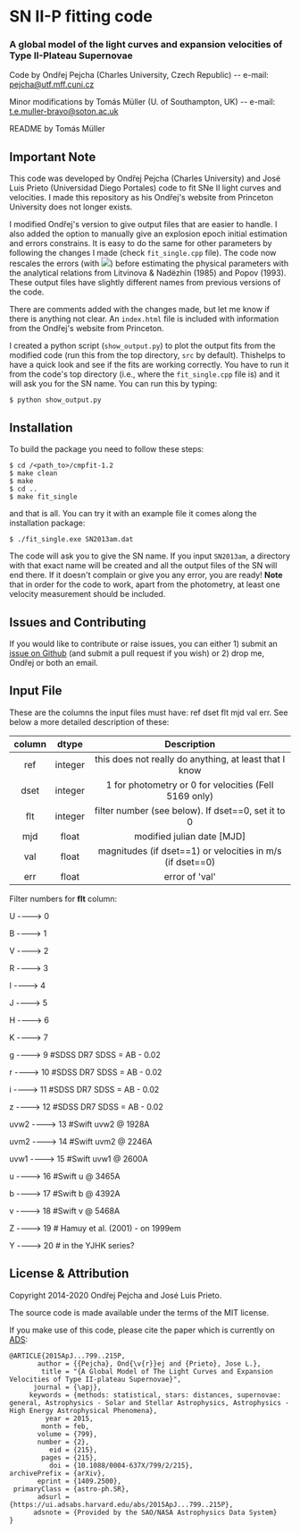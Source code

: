 # SN II-P fitting code
### A global model of the light curves and expansion velocities of Type II-Plateau Supernovae

Code by Ondřej Pejcha (Charles University, Czech Republic) -- e-mail: pejcha@utf.mff.cuni.cz

Minor modifications by Tomás Müller (U. of Southampton, UK) -- e-mail: t.e.muller-bravo@soton.ac.uk

README by Tomás Müller


## Important Note

This code was developed by Ondřej Pejcha (Charles University) and José Luis Prieto (Universidad Diego Portales) code to fit SNe II light curves
and velocities. I made this repository as his Ondřej's website from Princeton University does not longer exists.

I modified Ondřej's version to give output files that are easier to handle. I also added the option to manually 
give an explosion epoch initial estimation and errors constrains. It is easy to do the same for other parameters 
by following the changes I made (check `fit_single.cpp` file). The code now rescales the errors (with <img src="https://latex.codecogs.com/gif.latex?\chi^2"/>) 
before estimating the physical parameters with the analytical relations from Litvinova & Nadëzhin (1985) and Popov (1993). 
These output files have slightly different names from previous versions of the code.

There are comments added with the changes made, but let me know if there is anything not clear.
An `index.html` file is included with information from the Ondřej's website from Princeton.

I created a python script (`show_output.py`) to plot the output fits from the modified code 
(run this from the top directory, `src` by default). Thishelps to have a quick look and see 
if the fits are working correctly. You have to run it from the code's top directory (i.e., 
where the `fit_single.cpp` file is) and it will ask you for the SN name. You can run this by typing:

```
$ python show_output.py
```

## Installation 

To build the package you need to follow these steps:

```
$ cd /<path_to>/cmpfit-1.2
$ make clean
$ make
$ cd ..
$ make fit_single
```

and that is all. You can try it with an example file it comes along the installation package:

```
$ ./fit_single.exe SN2013am.dat
```

The code will ask you to give the SN name. If you input `SN2013am`, a directory with that exact name 
will be created and all the output files of the SN will end there. If it doesn't complain or give you any error, you are ready!
**Note** that in order for the code to work, apart from the photometry, at least one velocity measurement should be included.

## Issues and Contributing

If you would like to contribute or raise issues, you can either 1) submit an [issue on Github](https://github.com/temuller/snii_fitting_code/issues)
(and submit a pull request if you wish) or 2) drop me, Ondřej or both an email.


## Input File 

These are the columns the input files must have: ref dset flt mjd val err. See below a more detailed description of these:

| column  |  dtype   |                    Description                           |
|:-------:|:--------:|:--------------------------------------------------------:|
|  ref 	  |  integer |this does not really do anything, at least that I know    |
|  dset	  |  integer |1 for photometry or 0 for velocities (FeII 5169 only)	|
|  flt 	  |  integer |filter number (see below). If dset==0, set it to 0        |
|  mjd 	  |   float  |modified julian date [MJD]                                |
|  val 	  |   float  |magnitudes (if dset==1) or velocities in m/s (if dset==0) |
|  err 	  |   float  |error of 'val'                                            |


Filter numbers for **flt** column:

U ----> 0

B ----> 1

V ----> 2

R ----> 3

I ----> 4

J ----> 5

H ----> 6

K ----> 7

g ----> 9 #SDSS DR7 SDSS = AB - 0.02

r ----> 10 #SDSS DR7 SDSS = AB - 0.02

i ----> 11 #SDSS DR7 SDSS = AB - 0.02

z ----> 12 #SDSS DR7 SDSS = AB - 0.02

uvw2 ----> 13 #Swift uvw2 @ 1928A

uvm2 ----> 14 #Swift uvm2 @ 2246A

uvw1 ----> 15 #Swift uvw1 @ 2600A

u ----> 16 #Swift u    @ 3465A

b ----> 17 #Swift b    @ 4392A

v ----> 18 #Swift v    @ 5468A

Z ----> 19 # Hamuy et al. (2001) - on 1999em

Y ----> 20 # in the YJHK series?


## License & Attribution

Copyright 2014-2020 Ondřej Pejcha and José Luis Prieto.

The source code is made available under the terms of the MIT license.

If you make use of this code, please cite the paper which is currently on [ADS](https://ui.adsabs.harvard.edu/abs/2015ApJ...799..215P/abstract):

```
@ARTICLE{2015ApJ...799..215P,
       author = {{Pejcha}, Ond{\v{r}}ej and {Prieto}, Jose L.},
        title = "{A Global Model of The Light Curves and Expansion Velocities of Type II-plateau Supernovae}",
      journal = {\apj},
     keywords = {methods: statistical, stars: distances, supernovae: general, Astrophysics - Solar and Stellar Astrophysics, Astrophysics - High Energy Astrophysical Phenomena},
         year = 2015,
        month = feb,
       volume = {799},
       number = {2},
          eid = {215},
        pages = {215},
          doi = {10.1088/0004-637X/799/2/215},
archivePrefix = {arXiv},
       eprint = {1409.2500},
 primaryClass = {astro-ph.SR},
       adsurl = {https://ui.adsabs.harvard.edu/abs/2015ApJ...799..215P},
      adsnote = {Provided by the SAO/NASA Astrophysics Data System}
}
```


